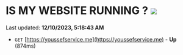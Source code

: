 # IS MY WEBSITE RUNNING ? [![](https://img.shields.io/static/v1?label=Sponsor&message=%E2%9D%A4&logo=GitHub&color=%23fe8e86)](https://github.com/sponsors/<username>)

Last updated: **12/10/2023, 5:18:43 AM**

- `GET` [https://youssefservice.me](https://youssefservice.me) - **Up** (874ms)
